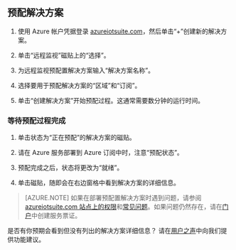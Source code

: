 ## 预配解决方案

1.  使用 Azure 帐户凭据登录 [azureiotsuite.com][lnk-azureiotsuite]，然后单击“+”创建新的解决方案。

2.  单击“远程监视”磁贴上的“选择”。

3.  为远程监视预配置解决方案输入“解决方案名称”。

4.  选择要用于预配解决方案的“区域”和“订阅”。

5.  单击“创建解决方案”开始预配过程。这通常需要数分钟的运行时间。

### 等待预配过程完成

1. 单击状态为“正在预配”的解决方案的磁贴。
 
2. 请在 Azure 服务部署到 Azure 订阅中时，注意“预配状态”。

3. 预配完成之后，状态将更改为“就绪”。

4. 单击磁贴，随即会在右边窗格中看到解决方案的详细信息。

> [AZURE.NOTE] 如果在部署预配置解决方案时遇到问题，请参阅 [azureiotsuite.com 站点上的权限][lnk-permissions]和[常见问题][lnk-faq]。如果问题仍然存在，请在[门户][lnk-portal]中创建服务票证。

是否有你预期会看到但没有列出的解决方案详细信息？ 请在[用户之声](https://feedback.azure.com/forums/321918-azure-iot)中向我们提供功能建议。

[lnk-azureiotsuite]: https://www.azureiotsuite.com
[lnk-permissions]: ../articles/iot-suite/iot-suite-permissions.md
[lnk-portal]: http://portal.azure.com/
[lnk-faq]: ../articles/iot-suite/iot-suite-faq.md

<!---HONumber=AcomDC_0921_2016-->